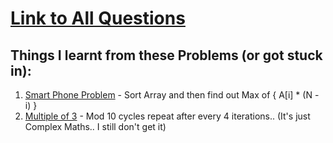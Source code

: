 # [Link to All Questions](https://www.codechef.com/LEARNDSA/?itm_medium=navmenu&itm_campaign=learndsa)

## Things I learnt from these Problems (or got stuck in):

1. [Smart Phone Problem](./1.Basics-Warm-Up/4.SmartPhone.cpp) - Sort Array and then find out Max of { A[i] \* (N - i) }
2. [Multiple of 3](./1.Basics-Warm-Up/8.Multiple-of-3.cpp) - Mod 10 cycles repeat after every 4 iterations.. (It's just Complex Maths.. I still don't get it)
